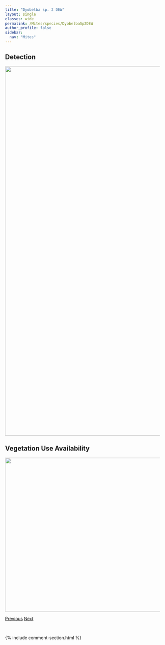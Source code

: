 ```yaml
---
title: "Dyobelba sp. 2 DEW"
layout: single
classes: wide
permalink: /Mites/species/DyobelbaSp2DEW
author_profile: false
sidebar:
  nav: "Mites"
---
```


<h2>Detection</h2>

<a href="https://drive.google.com/uc?export=view&id=14WUI6_6r48Wy1RghH7nDqarFXlKVZry6">
<img src="https://drive.google.com/uc?export=view&id=14WUI6_6r48Wy1RghH7nDqarFXlKVZry6" height = "1200" width = "800">
</a>


<h2>Vegetation Use Availability</h2>

<a href="https://drive.google.com/uc?export=view&id=1j0N2fKyyTaPjJw_vyJG-Us1CzRev4O7t">
<img src="https://drive.google.com/uc?export=view&id=1j0N2fKyyTaPjJw_vyJG-Us1CzRev4O7t" height = "500" width = "1000">
</a>


<a href="/DevelopmentWebsite/Mites/species/DyobelbaSp1DEW" class="pagination--pager" title="Dyobelba sp. 1 DEW">Previous</a> <a href="/DevelopmentWebsite/Mites/species/EniochthoniusCrosbyi" class="pagination--pager" title="Eniochthonius crosbyi">Next</a>

<p>&nbsp;</p>

{% include comment-section.html %}
